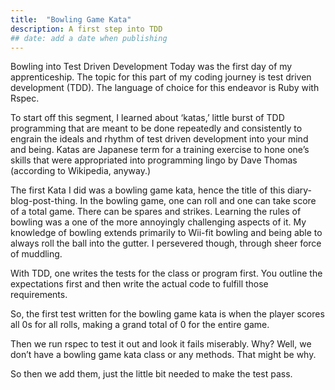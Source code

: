 ```yaml
---
title:  "Bowling Game Kata"
description: A first step into TDD
## date: add a date when publishing
---
```

Bowling into Test Driven Development Today was the first day of my apprenticeship. The topic for this part of my coding journey is test driven development (TDD). The language of choice for this endeavor is Ruby with Rspec.

To start off this segment, I learned about ‘katas,’ little burst of TDD programming that are meant to be done repeatedly and consistently to engrain the ideals and rhythm of test driven development into your mind and being. Katas are Japanese term for a training exercise to hone one’s skills that were appropriated into programming lingo by Dave Thomas (according to Wikipedia, anyway.)

The first Kata I did was a bowling game kata, hence the title of this diary-blog-post-thing. In the bowling game, one can roll and one can take score of a total game. There can be spares and strikes. Learning the rules of bowling was a one of the more annoyingly challenging aspects of it. My knowledge of bowling extends primarily to Wii-fit bowling and being able to always roll the ball into the gutter. I persevered though, through sheer force of muddling.

With TDD, one writes the tests for the class or program first. You outline the expectations first and then write the actual code to fulfill those requirements. 

So, the first test written for the bowling game kata is when the player scores all 0s for all rolls, making a grand total of 0 for the entire game. 

Then we run rspec to test it out and look it fails miserably. Why? Well, we don’t have a bowling game kata class or any methods. That might be why.

So then we add them, just the little bit needed to make the test pass.
